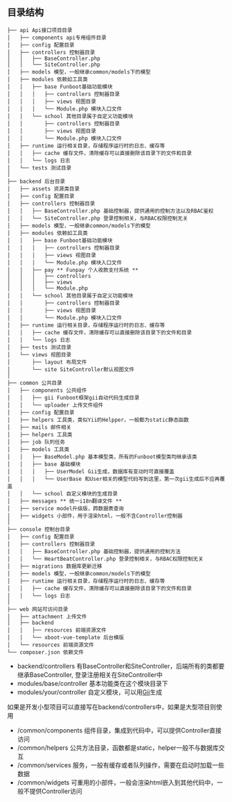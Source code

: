 目录结构
-----------

```
├── api Api接口项目目录
│   ├── components api专用组件目录
│   ├── config 配置目录
│   ├── controllers 控制器目录
│   │   ├── BaseController.php
│   │   └── SiteController.php
│   ├── models 模型，一般继承common/models下的模型
│   ├── modules 依赖如工具类
│   │   ├── base Funboot基础功能模块
│   │   │   ├── controllers 控制器目录
│   │   │   ├── views 视图目录
│   │   │   └── Module.php 模块入口文件
│   │   └── school 其他目录属于自定义功能模块
│   │       ├── controllers 控制器目录
│   │       ├── views 视图目录
│   │       └── Module.php 模块入口文件
│   ├── runtime 运行相关目录，存储程序运行时的日志、缓存等
│   │   ├── cache 缓存文件，清除缓存可以直接删除该目录下的文件和目录
│   │   └── logs 日志
│   └── tests 测试目录
│
├── backend 后台目录
│   ├── assets 资源类目录
│   ├── config 配置目录
│   ├── controllers 控制器目录
│   │   ├── BaseController.php 基础控制器，提供通用的控制方法以及RBAC鉴权
│   │   └── SiteController.php 登录控制相关，与RBAC权限控制无关
│   ├── models 模型，一般继承common/models下的模型
│   ├── modules 依赖如工具类
│   │   ├── base Funboot基础功能模块
│   │   │   ├── controllers 控制器目录
│   │   │   ├── views 视图目录
│   │   │   └── Module.php 模块入口文件
│   │   ├── pay ** Funpay 个人收款支付系统 **
│   │   │   ├── controllers
│   │   │   ├── views
│   │   │   └── Module.php
│   │   └── school 其他目录属于自定义功能模块
│   │       ├── controllers 控制器目录
│   │       ├── views 视图目录
│   │       └── Module.php 模块入口文件
│   ├── runtime 运行相关目录，存储程序运行时的日志、缓存等
│   │   ├── cache 缓存文件，清除缓存可以直接删除该目录下的文件和目录
│   │   └── logs 日志
│   ├── tests 测试目录
│   └── views 视图目录
│       ├── layout 布局文件
│       └── site SiteController默认视图文件
│
├── common 公共目录
│   ├── components 公共组件
│   │   ├── gii Funboot框架gii自动代码生成目录
│   │   └── uploader 上传文件组件
│   ├── config 配置目录
│   ├── helpers 工具类，类似Yii的Helpper，一般都为static静态函数
│   ├── mails 邮件相关
│   ├── helpers 工具类
│   ├── job 队列任务
│   ├── models 工具类
│   │   ├── BaseModel.php 基本模型类，所有的Funboot模型类均继承该类
│   │   ├── base 基础模块
│   │   │   ├── UserModel Gii生成，数据库有变动时可直接覆盖
│   │   │   └── UserBase 和User相关的模型代码写到这里，第一次gii生成后不应再覆盖
│   │   └── school 自定义模块的生成目录
│   ├── messages ** 统一i18n翻译文件 **
│   ├── service model升级版，跨数据表查询
│   ├── widgets 小部件，用于渲染html，一般不含Controller控制器
│
├── console 控制台目录
│   ├── config 配置目录
│   ├── controllers 控制器目录
│   │   ├── BaseController.php 基础控制器，提供通用的控制方法
│   │   └── HeartBeatController.php 登录控制相关，与RBAC权限控制无关
│   ├── migrations 数据库更新迁移
│   ├── models 模型，一般继承common/models下的模型
│   ├── runtime 运行相关目录，存储程序运行时的日志、缓存等
│   │   ├── cache 缓存文件，清除缓存可以直接删除该目录下的文件和目录
│   │   └── logs 日志
│
├── web 网站可访问目录
│   ├── attachment 上传文件
│   ├── backend
│   │   ├── resources 前端资源文件
│   │   └── xboot-vue-template 后台模版
│   └── resources 前端资源文件
└── composer.json 依赖文件

```

- backend/controllers 有BaseController和SiteController，后端所有的类都要继承BaseController, 登录注册相关在SiteController中
- modules/base/controller 基本功能类在这个模块目录下
- modules/your/controller 自定义模块，可以用[Gii](gii.md)生成

如果是开发小型项目可以直接写在backend/controllers中，如果是大型项目则使用

- /common/components 组件目录，集成到代码中，可以提供Controller直接访问
- /common/helpers 公共方法目录，函数都是static，helper一般不与数据库交互
- /common/services 服务，一般有缓存或者队列操作，需要在启动时加载一些数据
- /common/widgets 可重用的小部件，一般会渲染html嵌入到其他代码中，一般不提供Controller访问
